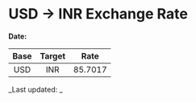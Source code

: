 # USD → INR Exchange Rate

**Date:** 

| Base | Target | Rate  |
|:----:|:------:|:-----:|
| USD  | INR    | 85.7017 |

_Last updated: _
